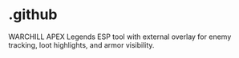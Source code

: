 # .github
WARCHILL APEX Legends ESP tool with external overlay for enemy tracking, loot highlights, and armor visibility.
